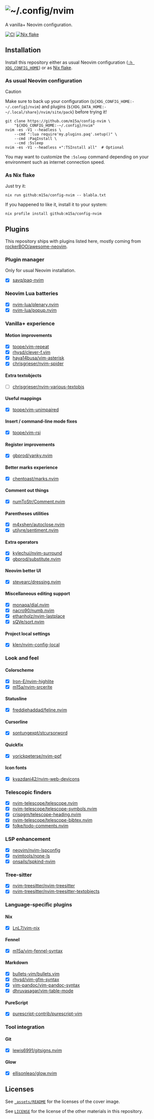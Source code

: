 # ![~/.config/nvim](_assets/sagrada_falimia.jpg)

A vanilla+ Neovim configuration.

[![CI][1]][2]
[![Nix flake][3]][4]

## Installation

Install this repository either as usual Neovim configuration
([`:h XDG_CONFIG_HOME`][5]) or as [Nix flake][6].

### As usual Neovim configuration

> [!CAUTION]
> Make sure to back up your configuration
> (`${XDG_CONFIG_HOME:-~/.config}/nvim`) and plugins
> (`${XDG_DATA_HOME:-~/.local/share}/nvim/site/pack`) before trying it!

```console
git clone https://github.com/m15a/config-nvim \
    "${XDG_CONFIG_HOME:-~/.config}/nvim"
nvim -es -V1 --headless \
    --cmd ":lua require'my.plugins.paq'.setup()" \
    --cmd :PaqInstall \
    --cmd :5sleep
nvim -es -V1 --headless +":TSInstall all"  # Optional
```

You may want to customize the `:5sleep` command depending on your environment
such as internet connection speed.

### As Nix flake

Just try it:

```console
nix run github:m15a/config-nvim -- blabla.txt
```

If you happened to like it, install it to your system:

```console
nix profile install github:m15a/config-nvim
```

## Plugins

This repository ships with plugins listed here,
mostly coming from [rockerBOO/awesome-neovim][7].

### Plugin manager

Only for usual Neovim installation.

- [x] [savq/paq-nvim][p01]

### Neovim Lua batteries

- [x] [nvim-lua/plenary.nvim][p02]
- [x] [nvim-lua/popup.nvim][p03]

### Vanilla+ experience

#### Motion improvements

- [x] [tpope/vim-repeat][p04]
- [x] [rhysd/clever-f.vim][p05]
- [x] [haya14busa/vim-asterisk][p06]
- [x] [chrisgrieser/nvim-spider][p07]

#### Extra textobjects

- [ ] [chrisgrieser/nvim-various-textobjs][p08]

#### Useful mappings

- [x] [tpope/vim-unimpaired][p09]

#### Insert / command-line mode fixes

- [x] [tpope/vim-rsi][p10]

#### Register improvements

- [x] [gbprod/yanky.nvim][p11]

#### Better marks experience

- [x] [chentoast/marks.nvim][p12]

#### Comment out things

- [x] [numToStr/Comment.nvim][p13]

#### Parentheses utilities

- [x] [m4xshen/autoclose.nvim][p14]
- [x] [utilyre/sentiment.nvim][p15]

#### Extra operators

- [x] [kylechui/nvim-surround][p16]
- [x] [gbprod/substitute.nvim][p17]

#### Neovim better UI

- [x] [stevearc/dressing.nvim][p18]

#### Miscellaneous editing support

- [x] [monaqa/dial.nvim][p19]
- [x] [nacro90/numb.nvim][p20]
- [x] [ethanholz/nvim-lastplace][p21]
- [x] [sQVe/sort.nvim][p22]

#### Project local settings

- [x] [klen/nvim-config-local][p47]

### Look and feel

#### Colorscheme

- [x] [Iron-E/nvim-highlite][p48]
- [x] [m15a/nvim-srcerite][p23]

#### Statusline

- [x] [freddiehaddad/feline.nvim][p24]

#### Cursorline

- [x] [sontungexpt/stcursorword][p25]

#### Quickfix

- [x] [yorickpeterse/nvim-pqf][p26]

#### Icon fonts

- [x] [kyazdani42/nvim-web-devicons][p27]

### Telescopic finders

- [x] [nvim-telescope/telescope.nvim][p28]
- [x] [nvim-telescope/telescope-symbols.nvim][p29]
- [x] [crispgm/telescope-heading.nvim][p30]
- [x] [nvim-telescope/telescope-bibtex.nvim][p31]
- [x] [folke/todo-comments.nvim][p32]

### LSP enhancement

- [x] [neovim/nvim-lspconfig][p33]
- [x] [nvimtools/none-ls][p34]
- [x] [onsails/lspkind-nvim][p35]

### Tree-sitter

- [x] [nvim-treesitter/nvim-treesitter][p36]
- [x] [nvim-treesitter/nvim-treesitter-textobjects][p37]

### Language-specific plugins

#### Nix

- [x] [LnL7/vim-nix][p38]

#### Fennel

- [x] [m15a/vim-fennel-syntax][p39]

#### Markdown

- [x] [bullets-vim/bullets.vim][p40]
- [x] [rhysd/vim-gfm-syntax][p41]
- [x] [vim-pandoc/vim-pandoc-syntax][p42]
- [x] [dhruvasagar/vim-table-mode][p43]

#### PureScript

- [x] [purescript-contrib/purescript-vim][p44]

### Tool integration

#### Git

- [x] [lewis6991/gitsigns.nvim][p45]

#### Glow

- [x] [ellisonleao/glow.nvim][p46]

## Licenses

See [`_assets/README`](_assets/README) for the licenses of the cover image.

See [`LICENSE`](LICENSE) for the license of the other materials in this
repository.

[1]: https://img.shields.io/github/actions/workflow/status/m15a/config-nvim/ci.yml?style=flat-square&logo=github&label=CI
[2]: https://github.com/m15a/config-nvim/actions/workflows/ci.yml
[3]: https://img.shields.io/github/actions/workflow/status/m15a/config-nvim/nix.yml?style=flat-square&logo=nixos&logoColor=7ebae4&label=Nix%20flake
[4]: https://github.com/m15a/config-nvim/actions/workflows/nix.yml
[5]: https://neovim.io/doc/user/starting.html#%24XDG_CONFIG_HOME
[6]: https://nix.dev/concepts/flakes
[7]: https://github.com/rockerBOO/awesome-neovim
[p01]: https://github.com/savq/paq-nvim
[p02]: https://github.com/nvim-lua/plenary.nvim
[p03]: https://github.com/nvim-lua/popup.nvim
[p04]: https://github.com/tpope/vim-repeat
[p05]: https://github.com/rhysd/clever-f.vim
[p06]: https://github.com/haya14busa/vim-asterisk
[p07]: https://github.com/chrisgrieser/nvim-spider
[p08]: https://github.com/chrisgrieser/nvim-various-textobjs
[p09]: https://github.com/tpope/vim-unimpaired
[p10]: https://github.com/tpope/vim-rsi
[p11]: https://github.com/gbprod/yanky.nvim
[p12]: https://github.com/chentoast/marks.nvim
[p13]: https://github.com/numToStr/Comment.nvim
[p14]: https://github.com/m4xshen/autoclose.nvim
[p15]: https://github.com/utilyre/sentiment.nvim
[p16]: https://github.com/kylechui/nvim-surround
[p17]: https://github.com/gbprod/substitute.nvim
[p18]: https://github.com/stevearc/dressing.nvim
[p19]: https://github.com/monaqa/dial.nvim
[p20]: https://github.com/nacro90/numb.nvim
[p21]: https://github.com/ethanholz/nvim-lastplace
[p22]: https://github.com/sQVe/sort.nvim
[p23]: https://github.com/m15a/nvim-srcerite
[p24]: https://github.com/freddiehaddad/feline.nvim
[p25]: https://github.com/sontungexpt/stcursorword
[p26]: https://github.com/yorickpeterse/nvim-pqf
[p27]: https://github.com/kyazdani42/nvim-web-devicons
[p28]: https://github.com/nvim-telescope/telescope.nvim
[p29]: https://github.com/nvim-telescope/telescope-symbols.nvim
[p30]: https://github.com/crispgm/telescope-heading.nvim
[p31]: https://github.com/nvim-telescope/telescope-bibtex.nvim
[p32]: https://github.com/folke/todo-comments.nvim
[p33]: https://github.com/neovim/nvim-lspconfig
[p34]: https://github.com/nvimtools/none-ls.nvim
[p35]: https://github.com/onsails/lspkind-nvim
[p36]: https://github.com/nvim-treesitter/nvim-treesitter
[p37]: https://github.com/nvim-treesitter/nvim-treesitter-textobjects
[p38]: https://github.com/LnL7/vim-nix
[p39]: https://github.com/m15a/vim-fennel-syntax
[p40]: https://github.com/bullets-vim/bullets.vim
[p41]: https://github.com/rhysd/vim-gfm-syntax
[p42]: https://github.com/vim-pandoc/vim-pandoc-syntax
[p43]: https://github.com/dhruvasagar/vim-table-mode
[p44]: https://github.com/purescript-contrib/purescript-vim
[p45]: https://github.com/lewis6991/gitsigns.nvim
[p46]: https://github.com/ellisonleao/glow.nvim
[p47]: https://github.com/klen/nvim-config-local
[p48]: https://github.com/Iron-E/nvim-highlite

<!-- vim: set ft=markdown.gfm tw=80 nowrap: -->
